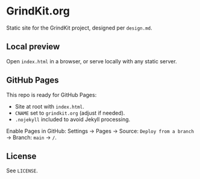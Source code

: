 # GrindKit.org

Static site for the GrindKit project, designed per `design.md`.

## Local preview
Open `index.html` in a browser, or serve locally with any static server.

## GitHub Pages
This repo is ready for GitHub Pages:
- Site at root with `index.html`.
- `CNAME` set to `grindkit.org` (adjust if needed).
- `.nojekyll` included to avoid Jekyll processing.

Enable Pages in GitHub: Settings → Pages → Source: `Deploy from a branch` → Branch: `main` → `/`.

## License
See `LICENSE`.

